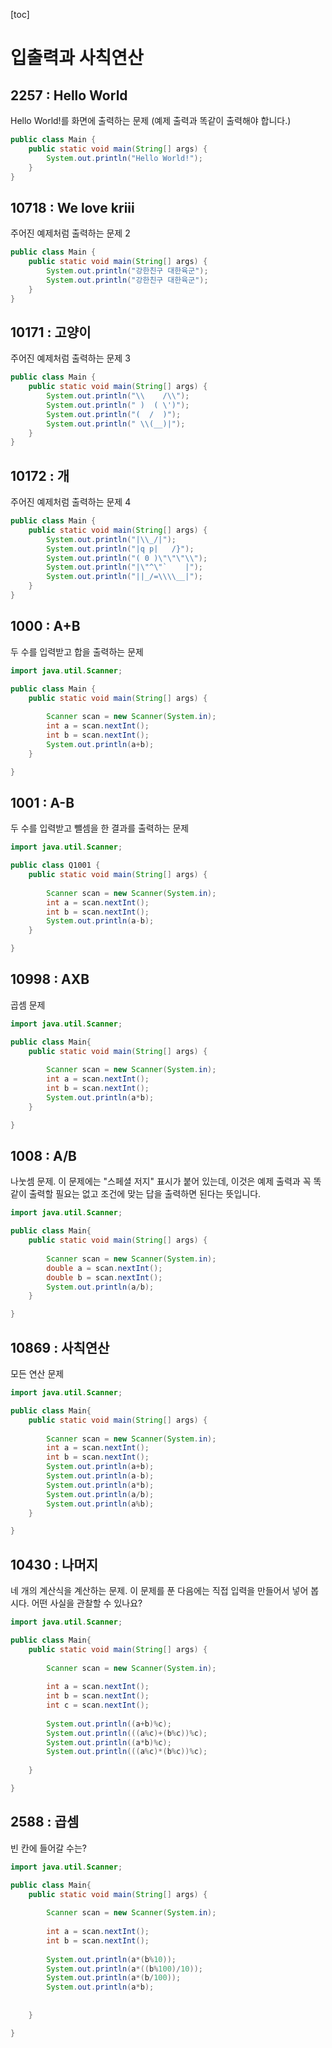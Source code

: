 [toc]

# 입출력과 사칙연산

## 2257 : Hello World

Hello World!를 화면에 출력하는 문제 (예제 출력과 똑같이 출력해야 합니다.)

```java
public class Main {
	public static void main(String[] args) {
		System.out.println("Hello World!");
	}
}
```



## 10718 : We love kriii

주어진 예제처럼 출력하는 문제 2

```java
public class Main {
	public static void main(String[] args) {
		System.out.println("강한친구 대한육군");
		System.out.println("강한친구 대한육군");
	}
}
```



## 10171 : 고양이

 주어진 예제처럼 출력하는 문제 3

```java
public class Main {
	public static void main(String[] args) {
		System.out.println("\\    /\\");
		System.out.println(" )  ( \')");
		System.out.println("(  /  )");
		System.out.println(" \\(__)|");
	}
}
```



## 10172 : 개

주어진 예제처럼 출력하는 문제 4

```java
public class Main {
	public static void main(String[] args) {
		System.out.println("|\\_/|");
		System.out.println("|q p|   /}");
		System.out.println("( 0 )\"\"\"\\");
		System.out.println("|\"^\"`    |");
		System.out.println("||_/=\\\\__|");
	}
}
```



## 1000 : A+B

두 수를 입력받고 합을 출력하는 문제

```java
import java.util.Scanner;

public class Main {
	public static void main(String[] args) {
	
		Scanner scan = new Scanner(System.in);
		int a = scan.nextInt();
		int b = scan.nextInt();
		System.out.println(a+b);
	}

}
```



## 1001 : A-B

두 수를 입력받고 뺄셈을 한 결과를 출력하는 문제

```java
import java.util.Scanner;

public class Q1001 {
	public static void main(String[] args) {
	
		Scanner scan = new Scanner(System.in);
		int a = scan.nextInt();
		int b = scan.nextInt();
		System.out.println(a-b);
	}

}
```



## 10998 : AXB

곱셈 문제

```java
import java.util.Scanner;

public class Main{
	public static void main(String[] args) {
	
		Scanner scan = new Scanner(System.in);
		int a = scan.nextInt();
		int b = scan.nextInt();
		System.out.println(a*b);
	}

}
```



## 1008 : A/B

나눗셈 문제. 이 문제에는 "스페셜 저지" 표시가 붙어 있는데, 이것은 예제 출력과 꼭 똑같이 출력할 필요는 없고 조건에 맞는 답을 출력하면 된다는 뜻입니다.

```java
import java.util.Scanner;

public class Main{
	public static void main(String[] args) {
	
		Scanner scan = new Scanner(System.in);
		double a = scan.nextInt();
		double b = scan.nextInt();
		System.out.println(a/b);
	}

}
```



## 10869 : 사칙연산

모든 연산 문제

```java
import java.util.Scanner;

public class Main{
	public static void main(String[] args) {
	
		Scanner scan = new Scanner(System.in);
		int a = scan.nextInt();
		int b = scan.nextInt();
		System.out.println(a+b);
		System.out.println(a-b);
		System.out.println(a*b);
		System.out.println(a/b);
		System.out.println(a%b);
	}

}
```



## 10430 : 나머지

네 개의 계산식을 계산하는 문제. 이 문제를 푼 다음에는 직접 입력을 만들어서 넣어 봅시다. 어떤 사실을 관찰할 수 있나요?

```java
import java.util.Scanner;

public class Main{
	public static void main(String[] args) {
	
		Scanner scan = new Scanner(System.in);
		
		int a = scan.nextInt();
		int b = scan.nextInt();
		int c = scan.nextInt();
		
		System.out.println((a+b)%c);
		System.out.println(((a%c)+(b%c))%c);
		System.out.println((a*b)%c);
		System.out.println(((a%c)*(b%c))%c);
	
	}

}

```



## 2588 : 곱셈

빈 칸에 들어갈 수는?

```java
import java.util.Scanner;

public class Main{
	public static void main(String[] args) {
	
		Scanner scan = new Scanner(System.in);
		
		int a = scan.nextInt();
		int b = scan.nextInt();
	
		System.out.println(a*(b%10));
		System.out.println(a*((b%100)/10));
		System.out.println(a*(b/100));
		System.out.println(a*b);
		
	
	}

}

```

